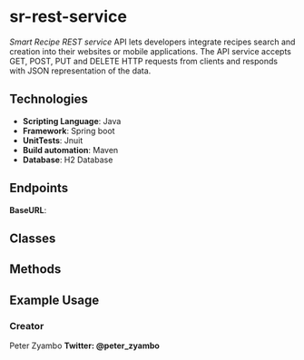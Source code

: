 # sr-rest-service
_Smart Recipe REST service_ API lets developers integrate recipes search and creation into their websites or mobile applications.
The API service accepts GET, POST, PUT and DELETE HTTP requests from clients and responds with JSON representation of the data.

## Technologies
* **Scripting Language**: Java
* **Framework**: Spring boot
* **UnitTests**: Jnuit
* **Build automation**: Maven
* **Database**: H2 Database

## Endpoints
**BaseURL**:

## Classes


## Methods


## Example Usage

### Creator
Peter Zyambo **Twitter: @peter_zyambo**
